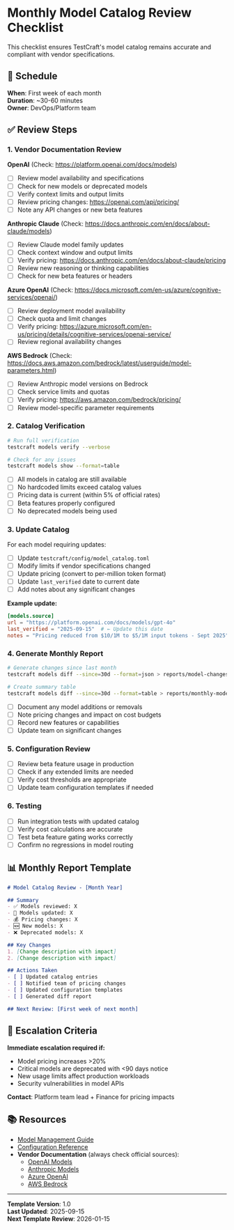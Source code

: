 # Monthly Model Catalog Review Checklist

This checklist ensures TestCraft's model catalog remains accurate and compliant with vendor specifications.

## 📅 Schedule

**When**: First week of each month  
**Duration**: ~30-60 minutes  
**Owner**: DevOps/Platform team  

## ✅ Review Steps

### 1. Vendor Documentation Review

**OpenAI** (Check: https://platform.openai.com/docs/models)
- [ ] Review model availability and specifications
- [ ] Check for new models or deprecated models
- [ ] Verify context limits and output limits
- [ ] Review pricing changes: https://openai.com/api/pricing/
- [ ] Note any API changes or new beta features

**Anthropic Claude** (Check: https://docs.anthropic.com/en/docs/about-claude/models)
- [ ] Review Claude model family updates
- [ ] Check context window and output limits
- [ ] Verify pricing: https://docs.anthropic.com/en/docs/about-claude/pricing
- [ ] Review new reasoning or thinking capabilities
- [ ] Check for new beta features or headers

**Azure OpenAI** (Check: https://docs.microsoft.com/en-us/azure/cognitive-services/openai/)
- [ ] Review deployment model availability
- [ ] Check quota and limit changes
- [ ] Verify pricing: https://azure.microsoft.com/en-us/pricing/details/cognitive-services/openai-service/
- [ ] Review regional availability changes

**AWS Bedrock** (Check: https://docs.aws.amazon.com/bedrock/latest/userguide/model-parameters.html)
- [ ] Review Anthropic model versions on Bedrock
- [ ] Check service limits and quotas
- [ ] Verify pricing: https://aws.amazon.com/bedrock/pricing/
- [ ] Review model-specific parameter requirements

### 2. Catalog Verification

```bash
# Run full verification
testcraft models verify --verbose

# Check for any issues
testcraft models show --format=table
```

- [ ] All models in catalog are still available
- [ ] No hardcoded limits exceed catalog values
- [ ] Pricing data is current (within 5% of official rates)
- [ ] Beta features properly configured
- [ ] No deprecated models being used

### 3. Update Catalog

For each model requiring updates:

- [ ] Update `testcraft/config/model_catalog.toml`
- [ ] Modify limits if vendor specifications changed
- [ ] Update pricing (convert to per-million token format)
- [ ] Update `last_verified` date to current date
- [ ] Add notes about any significant changes

**Example update:**
```toml
[models.source]
url = "https://platform.openai.com/docs/models/gpt-4o"
last_verified = "2025-09-15"  # ← Update this date
notes = "Pricing reduced from $10/1M to $5/1M input tokens - Sept 2025"
```

### 4. Generate Monthly Report

```bash
# Generate changes since last month
testcraft models diff --since=30d --format=json > reports/model-changes-$(date +%Y-%m).json

# Create summary table
testcraft models diff --since=30d --format=table > reports/monthly-model-summary-$(date +%Y-%m).txt
```

- [ ] Document any model additions or removals
- [ ] Note pricing changes and impact on cost budgets
- [ ] Record new features or capabilities
- [ ] Update team on significant changes

### 5. Configuration Review

- [ ] Review beta feature usage in production
- [ ] Check if any extended limits are needed
- [ ] Verify cost thresholds are appropriate
- [ ] Update team configuration templates if needed

### 6. Testing

- [ ] Run integration tests with updated catalog
- [ ] Verify cost calculations are accurate
- [ ] Test beta feature gating works correctly
- [ ] Confirm no regressions in model routing

## 📊 Monthly Report Template

```markdown
# Model Catalog Review - [Month Year]

## Summary
- ✅ Models reviewed: X
- 📝 Models updated: X  
- 💰 Pricing changes: X
- 🆕 New models: X
- ❌ Deprecated models: X

## Key Changes
1. [Change description with impact]
2. [Change description with impact]

## Actions Taken
- [ ] Updated catalog entries
- [ ] Notified team of pricing changes
- [ ] Updated configuration templates
- [ ] Generated diff report

## Next Review: [First week of next month]
```

## 🚨 Escalation Criteria

**Immediate escalation required if:**
- Model pricing increases >20%
- Critical models are deprecated with <90 days notice
- New usage limits affect production workloads
- Security vulnerabilities in model APIs

**Contact**: Platform team lead + Finance for pricing impacts

## 📚 Resources

- [Model Management Guide](models.md)
- [Configuration Reference](configuration.md)
- **Vendor Documentation** (always check official sources):
  - [OpenAI Models](https://platform.openai.com/docs/models)
  - [Anthropic Models](https://docs.anthropic.com/en/docs/about-claude/models)
  - [Azure OpenAI](https://docs.microsoft.com/en-us/azure/cognitive-services/openai/)
  - [AWS Bedrock](https://docs.aws.amazon.com/bedrock/latest/userguide/model-parameters.html)

---

**Template Version**: 1.0  
**Last Updated**: 2025-09-15  
**Next Template Review**: 2026-01-15

